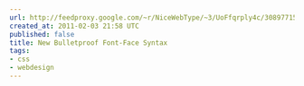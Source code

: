 ```yaml
---
url: http://feedproxy.google.com/~r/NiceWebType/~3/UoFfqrply4c/3089771501
created_at: 2011-02-03 21:58 UTC
published: false
title: New Bulletproof Font-Face Syntax
tags:
- css
- webdesign
---
```



